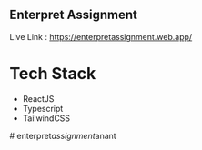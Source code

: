 ## Enterpret Assignment

Live Link : https://enterpretassignment.web.app/

# Tech Stack

* ReactJS
* Typescript
* TailwindCSS

#   e n t e r p r e t _ a s s i g n m e n t _ a n a n t 
 
 
